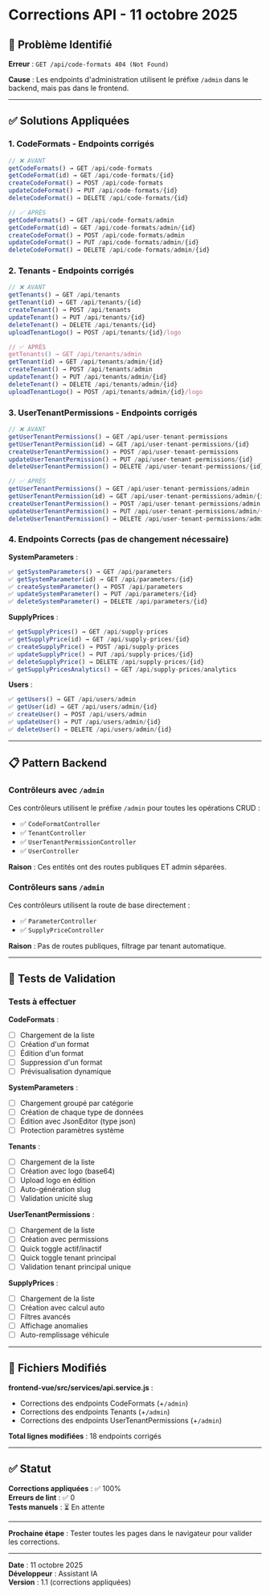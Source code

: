 # Corrections API - 11 octobre 2025

## 🔧 Problème Identifié

**Erreur** : `GET /api/code-formats 404 (Not Found)`

**Cause** : Les endpoints d'administration utilisent le préfixe `/admin` dans le backend, mais pas dans le frontend.

---

## ✅ Solutions Appliquées

### 1. **CodeFormats** - Endpoints corrigés

```javascript
// ❌ AVANT
getCodeFormats() → GET /api/code-formats
getCodeFormat(id) → GET /api/code-formats/{id}
createCodeFormat() → POST /api/code-formats
updateCodeFormat() → PUT /api/code-formats/{id}
deleteCodeFormat() → DELETE /api/code-formats/{id}

// ✅ APRÈS
getCodeFormats() → GET /api/code-formats/admin
getCodeFormat(id) → GET /api/code-formats/admin/{id}
createCodeFormat() → POST /api/code-formats/admin
updateCodeFormat() → PUT /api/code-formats/admin/{id}
deleteCodeFormat() → DELETE /api/code-formats/admin/{id}
```

### 2. **Tenants** - Endpoints corrigés

```javascript
// ❌ AVANT
getTenants() → GET /api/tenants
getTenant(id) → GET /api/tenants/{id}
createTenant() → POST /api/tenants
updateTenant() → PUT /api/tenants/{id}
deleteTenant() → DELETE /api/tenants/{id}
uploadTenantLogo() → POST /api/tenants/{id}/logo

// ✅ APRÈS
getTenants() → GET /api/tenants/admin
getTenant(id) → GET /api/tenants/admin/{id}
createTenant() → POST /api/tenants/admin
updateTenant() → PUT /api/tenants/admin/{id}
deleteTenant() → DELETE /api/tenants/admin/{id}
uploadTenantLogo() → POST /api/tenants/admin/{id}/logo
```

### 3. **UserTenantPermissions** - Endpoints corrigés

```javascript
// ❌ AVANT
getUserTenantPermissions() → GET /api/user-tenant-permissions
getUserTenantPermission(id) → GET /api/user-tenant-permissions/{id}
createUserTenantPermission() → POST /api/user-tenant-permissions
updateUserTenantPermission() → PUT /api/user-tenant-permissions/{id}
deleteUserTenantPermission() → DELETE /api/user-tenant-permissions/{id}

// ✅ APRÈS
getUserTenantPermissions() → GET /api/user-tenant-permissions/admin
getUserTenantPermission(id) → GET /api/user-tenant-permissions/admin/{id}
createUserTenantPermission() → POST /api/user-tenant-permissions/admin
updateUserTenantPermission() → PUT /api/user-tenant-permissions/admin/{id}
deleteUserTenantPermission() → DELETE /api/user-tenant-permissions/admin/{id}
```

### 4. **Endpoints Corrects** (pas de changement nécessaire)

**SystemParameters** :
```javascript
✅ getSystemParameters() → GET /api/parameters
✅ getSystemParameter(id) → GET /api/parameters/{id}
✅ createSystemParameter() → POST /api/parameters
✅ updateSystemParameter() → PUT /api/parameters/{id}
✅ deleteSystemParameter() → DELETE /api/parameters/{id}
```

**SupplyPrices** :
```javascript
✅ getSupplyPrices() → GET /api/supply-prices
✅ getSupplyPrice(id) → GET /api/supply-prices/{id}
✅ createSupplyPrice() → POST /api/supply-prices
✅ updateSupplyPrice() → PUT /api/supply-prices/{id}
✅ deleteSupplyPrice() → DELETE /api/supply-prices/{id}
✅ getSupplyPricesAnalytics() → GET /api/supply-prices/analytics
```

**Users** :
```javascript
✅ getUsers() → GET /api/users/admin
✅ getUser(id) → GET /api/users/admin/{id}
✅ createUser() → POST /api/users/admin
✅ updateUser() → PUT /api/users/admin/{id}
✅ deleteUser() → DELETE /api/users/admin/{id}
```

---

## 📋 Pattern Backend

### Contrôleurs avec `/admin`
Ces contrôleurs utilisent le préfixe `/admin` pour toutes les opérations CRUD :
- ✅ `CodeFormatController`
- ✅ `TenantController`
- ✅ `UserTenantPermissionController`
- ✅ `UserController`

**Raison** : Ces entités ont des routes publiques ET admin séparées.

### Contrôleurs sans `/admin`
Ces contrôleurs utilisent la route de base directement :
- ✅ `ParameterController`
- ✅ `SupplyPriceController`

**Raison** : Pas de routes publiques, filtrage par tenant automatique.

---

## 🧪 Tests de Validation

### Tests à effectuer

**CodeFormats** :
- [ ] Chargement de la liste
- [ ] Création d'un format
- [ ] Édition d'un format
- [ ] Suppression d'un format
- [ ] Prévisualisation dynamique

**SystemParameters** :
- [ ] Chargement groupé par catégorie
- [ ] Création de chaque type de données
- [ ] Édition avec JsonEditor (type json)
- [ ] Protection paramètres système

**Tenants** :
- [ ] Chargement de la liste
- [ ] Création avec logo (base64)
- [ ] Upload logo en édition
- [ ] Auto-génération slug
- [ ] Validation unicité slug

**UserTenantPermissions** :
- [ ] Chargement de la liste
- [ ] Création avec permissions
- [ ] Quick toggle actif/inactif
- [ ] Quick toggle tenant principal
- [ ] Validation tenant principal unique

**SupplyPrices** :
- [ ] Chargement de la liste
- [ ] Création avec calcul auto
- [ ] Filtres avancés
- [ ] Affichage anomalies
- [ ] Auto-remplissage véhicule

---

## 📝 Fichiers Modifiés

**frontend-vue/src/services/api.service.js** :
- Corrections des endpoints CodeFormats (+`/admin`)
- Corrections des endpoints Tenants (+`/admin`)
- Corrections des endpoints UserTenantPermissions (+`/admin`)

**Total lignes modifiées** : 18 endpoints corrigés

---

## ✅ Statut

**Corrections appliquées** : ✅ 100%  
**Erreurs de lint** : ✅ 0  
**Tests manuels** : ⏳ En attente

---

**Prochaine étape** : Tester toutes les pages dans le navigateur pour valider les corrections.

---

**Date** : 11 octobre 2025  
**Développeur** : Assistant IA  
**Version** : 1.1 (corrections appliquées)

